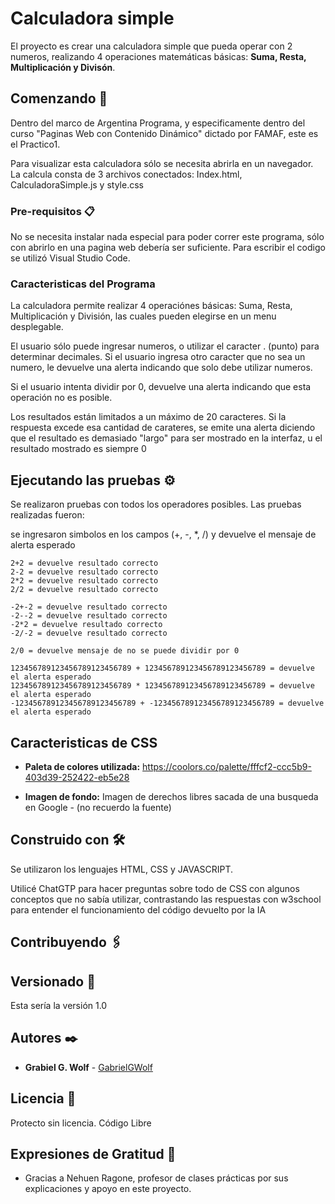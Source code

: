 # Calculadora simple

El proyecto es crear una calculadora simple que pueda operar con 2 numeros, realizando 4 operaciones matemáticas básicas: **Suma, Resta, Multiplicación y Divisón**.

## Comenzando 🚀

Dentro del marco de Argentina Programa, y especificamente dentro del curso "Paginas Web con Contenido Dinámico" dictado por FAMAF, este es el Practico1. 

Para visualizar esta calculadora sólo se necesita abrirla en un navegador. 
La calcula consta de 3 archivos conectados: Index.html, CalculadoraSimple.js y style.css


### Pre-requisitos 📋

No se necesita instalar nada especial para poder correr este programa, sólo con abrirlo en una pagina web debería ser suficiente. 
Para escribir el codigo se utilizó Visual Studio Code. 
### Caracteristicas del Programa

La calculadora permite realizar 4 operaciónes básicas: Suma, Resta, Multiplicación y División, las cuales pueden elegirse en un menu desplegable. 

El usuario sólo puede ingresar numeros, o utilizar el caracter . (punto) para determinar decimales. Si el usuario ingresa otro caracter que no sea un numero, le devuelve una alerta indicando que solo debe utilizar numeros. 

Si el usuario intenta dividir por 0, devuelve una alerta indicando que esta operación no es posible. 

Los resultados están limitados a un máximo de 20 caracteres. Si la respuesta excede esa cantidad de carateres, se emite una alerta diciendo que el resultado es demasiado "largo" para ser mostrado en la interfaz, u el resultado mostrado es siempre 0

## Ejecutando las pruebas ⚙️

Se realizaron pruebas con todos los operadores posibles. 
Las pruebas realizadas fueron:

se ingresaron simbolos en los campos (+, -, *, /) y devuelve el mensaje de alerta esperado

```
2+2 = devuelve resultado correcto
2-2 = devuelve resultado correcto
2*2 = devuelve resultado correcto
2/2 = devuelve resultado correcto
```

```
-2+-2 = devuelve resultado correcto
-2--2 = devuelve resultado correcto
-2*2 = devuelve resultado correcto
-2/-2 = devuelve resultado correcto
```

```
2/0 = devuelve mensaje de no se puede dividir por 0
```

```
123456789123456789123456789 + 123456789123456789123456789 = devuelve el alerta esperado
123456789123456789123456789 * 123456789123456789123456789 = devuelve el alerta esperado
-123456789123456789123456789 + -123456789123456789123456789 = devuelve el alerta esperado
```

## Caracteristicas de CSS 

* **Paleta de colores utilizada:** https://coolors.co/palette/fffcf2-ccc5b9-403d39-252422-eb5e28

* **Imagen de fondo:** Imagen de derechos libres sacada de una busqueda en Google - (no recuerdo la fuente)


## Construido con 🛠️

Se utilizaron los lenguajes HTML, CSS y JAVASCRIPT. 

Utilicé ChatGTP para hacer preguntas sobre todo de CSS con algunos conceptos que no sabía utilizar, contrastando las respuestas con w3school para entender el funcionamiento del código devuelto por la IA

## Contribuyendo 🖇️

## Versionado 📌

Esta sería la versión 1.0

## Autores ✒️

* **Grabiel G. Wolf** - [GabrielGWolf](https://github.com/GabrielGWolf)

## Licencia 📄

Protecto sin licencia. Código Libre 

## Expresiones de Gratitud 🎁

* Gracias a Nehuen Ragone, profesor de clases prácticas por sus explicaciones y apoyo en este proyecto.